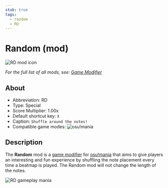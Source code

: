 ```yaml
---
stub: true
tags:
  - random
  - RD
---
```


# Random (mod)

![RD mod icon](/wiki/shared/mods/RD.png "Random (RD) mod icon")

*For the full list of all mods, see: [Game Modifier](/wiki/Gameplay/Game_modifier)*

## About

- Abbreviation: RD
- Type: Special
- Score Multiplier: 1.00x
- Default shortcut key: `X`
- Caption: `Shuffle around the notes!`
- Compatible game modes: ![][osu!mania]

## Description

The **Random** mod is a [game modifier](/wiki/Gameplay/Game_modifier) for [osu!mania](/wiki/Game_mode/osu!mania) that aims to give players an interesting and fun experience by shuffling the note placement every time a beatmap is played. The Random mod will not change the length of the notes.

![RD gameplay mania](img/RD-comparison-mania.jpg "Comparison between a regular play (left) vs. a play with the Random mod enabled (right) in osu!mania")

[osu!mania]: /wiki/shared/mode/mania.png "osu!mania"
